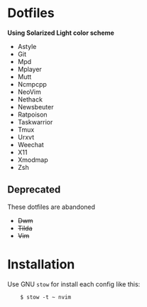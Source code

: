 Dotfiles
========

**Using Solarized Light color scheme**

- Astyle
- Git
- Mpd
- Mplayer
- Mutt
- Ncmpcpp
- NeoVim
- Nethack
- Newsbeuter
- Ratpoison
- Taskwarrior
- Tmux
- Urxvt
- Weechat
- X11
- Xmodmap
- Zsh


Deprecated
----------

These dotfiles are abandoned

- ~~Dwm~~
- ~~Tilda~~
- ~~Vim~~


Installation
============

Use GNU `stow` for install each config like this:

        $ stow -t ~ nvim
